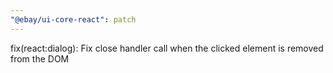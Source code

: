 ```yaml
---
"@ebay/ui-core-react": patch
---
```


fix(react:dialog): Fix close handler call when the clicked element is removed from the DOM
